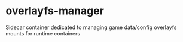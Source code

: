 # overlayfs-manager
Sidecar container dedicated to managing game data/config overlayfs mounts for runtime containers
